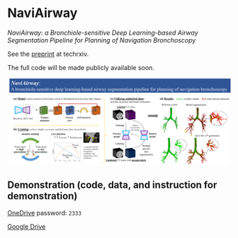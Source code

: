 # NaviAirway
*NaviAirway: a Bronchiole-sensitive Deep Learning-based Airway Segmentation Pipeline for Planning of Navigation Bronchoscopy*

See the [preprint](https://www.techrxiv.org/articles/preprint/NaviAirway_a_Bronchiole-sensitive_Deep_Learning-based_Airway_Segmentation_Pipeline_for_Planning_of_Navigation_Bronchoscopy/19228296) at techrxiv.

The full code will be made publicly available soon.

<div align="center">
    <img src="figs/graphical_abstract.png"/>
</div>

## Demonstration (code, data, and instruction for demonstration)

[OneDrive](https://connecthkuhk-my.sharepoint.com/:f:/g/personal/wangad_connect_hku_hk/EjlGACUxa4VJmHs8BHBEEAEBDz4cy8pbj3aw_tt51uwV3w?e=Y7wwbf) password: ```2333```

[Google Drive](https://drive.google.com/drive/folders/1bLHvFTUswgrNc64tQ00L_K63TzdksB5r?usp=sharing)
